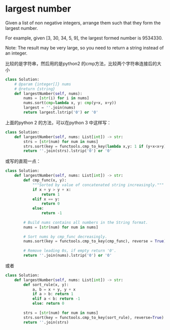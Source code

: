 # largest number

Given a list of non negative integers, arrange them such that they form the largest number.

For example, given [3, 30, 34, 5, 9], the largest formed number is 9534330.

Note: The result may be very large, so you need to return a string instead of an integer.

比较的是字符串，然后用的是python2 的cmp方法，比较两个字符串连接后的大小

```python
class Solution:
    # @param {integer[]} nums
    # @return {string}
    def largestNumber(self, nums):
        nums = [str(i) for i in nums]
        nums.sort(cmp=lambda x, y: cmp(y+x, x+y))
        largest = ''.join(nums)
        return largest.lstrip('0') or '0'
```

上面的python 2 的方法，可以在python 3 中这样写：

```python
class Solution:
    def largestNumber(self, nums: List[int]) -> str:
        strs = [str(num) for num in nums]
        strs.sort(key = functools.cmp_to_key(lambda x,y: 1 if (y+x<x+y) else -1), reverse=True)
        return ''.join(strs).lstrip('0') or '0'
```

或写的直观一点：

```python
class Solution:
    def largestNumber(self, nums: List[int]) -> str:
        def cmp_func(x, y):
            """Sorted by value of concatenated string increasingly."""
            if x + y > y + x:
                return 1
            elif x == y:
                return 0
            else:
                return -1
            
        # Build nums contains all numbers in the String format.
        nums = [str(num) for num in nums]
        
        # Sort nums by cmp_func decreasingly.
        nums.sort(key = functools.cmp_to_key(cmp_func), reverse = True)
        
        # Remove leading 0s, if empty return '0'.
        return ''.join(nums).lstrip('0') or '0'
```

或者

```python
class Solution:
    def largestNumber(self, nums: List[int]) -> str:
        def sort_rule(x, y):
            a, b = x + y, y + x
            if a > b: return 1
            elif a < b: return -1
            else: return 0
        
        strs = [str(num) for num in nums]
        strs.sort(key = functools.cmp_to_key(sort_rule), reverse=True)
        return ''.join(strs)
```
